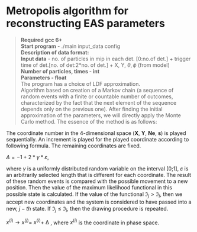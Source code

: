 # Metropolis algorithm for reconstructing EAS parameters
> **Required gcc 6+** <br/>
**Start program** - ./main input_data config <br/>
**Description of data format:** <br/>
**Input data** - no. of particles in mip in each det. [0:no.of det.] + trigger time of det.[no. of det:2*no. of det.] + X, Y, $\theta, \phi$ (from model) <br/>
**Number of particles, times - int** <br/>
**Parameters - float** <br/>
The program has a choice of LDF approximation.  
Algorithm based on creation of a Markov chain (a sequence of random events with a finite or countable number of outcomes,
characterized by the fact that the next element of the sequence depends only on the previous one). 
After finding the initial approximation of the parameters, we will directly apply the Monte Carlo method. The essence of the method is as follows:

The coordinate number in the 4-dimensional space (**X**, **Y**, **Ne**, **s**) is played sequentially.
An increment is played for the played coordinate according to following formula. The remaining coordinates are fixed.

$\Delta =-1+2*\gamma*\varepsilon$,

where $\gamma$ is a uniformly distributed random variable on the interval [0;1],
$\varepsilon$ is an arbitrarily selected length that is different for each coordinate.
The result of these random events is compared with the possible movement to a new position.
Then the value of the maximum likelihood functional in this possible state is calculated.
If the value of the functional $\Im_{j}>\Im_{i}$, then we accept new coordinates and the system is considered to have passed into a new, $j-th$ state.
If $\Im_{j}\leq\Im_{i}$, then the drawing procedure is repeated.

$x^{(i)}\rightarrow x^{(j)}=\ x^{(i)}+\ ∆$ , where $x^{(i)}$ is the coordinate in phase space.

